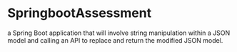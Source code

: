 # SpringbootAssessment
a Spring Boot application that will involve string manipulation within a JSON model and calling an API to replace and return the modified JSON model.
